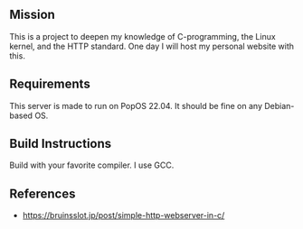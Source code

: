 ## Mission

This is a project to deepen my knowledge of C-programming, the Linux kernel,
and the HTTP standard. One day I will host my personal website with this.

## Requirements

This server is made to run on PopOS 22.04. It should be fine on any
Debian-based OS.

## Build Instructions

Build with your favorite compiler. I use GCC.

## References

- https://bruinsslot.jp/post/simple-http-webserver-in-c/
